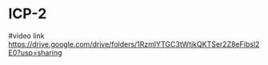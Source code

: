 # ICP-2
#video link
https://drive.google.com/drive/folders/1RzmlYTGC3tWtikQKTSer2Z8eFibsl2E0?usp=sharing

